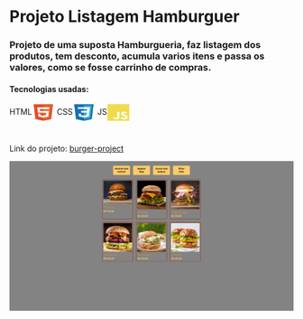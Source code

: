 <h1>Projeto Listagem Hamburguer</h1>

<h3>Projeto de uma suposta Hamburgueria, faz listagem dos produtos, tem desconto, acumula varios itens e passa os valores, como se fosse carrinho de compras.</h3>

<h4>Tecnologias usadas:</h4>

<div>
  HTML<img align="center" alt="Paulo-HTML" height="30" width="40" src="https://raw.githubusercontent.com/devicons/devicon/master/icons/html5/html5-original.svg" alt="Paulo-HTML" />
  CSS<img align="center" alt="Paulo-CSS" height="30" width="40" src="https://raw.githubusercontent.com/devicons/devicon/master/icons/css3/css3-original.svg" alt="Paulo-CSS" />
  JS<img align="center" alt="Paulo-Js" height="30" width="40" src="https://raw.githubusercontent.com/devicons/devicon/master/icons/javascript/javascript-plain.svg">
</div>
 
#

Link do projeto: <a href="https://paulogilvan.github.io/burger-project/">burger-project</a>

<img src="https://github.com/paulogilvan/burger-project/blob/master/img/img-burger.png?raw=true" />
